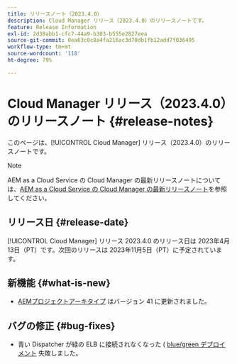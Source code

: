 ```yaml
---
title: リリースノート（2023.4.0）
description: Cloud Manager リリース（2023.4.0）のリリースノートです。
feature: Release Information
exl-id: 2d38abb1-cfc7-44a9-b303-b555e2827eea
source-git-commit: 0ea63c0c8a4fa216ac3d70db1fb12add7f036495
workflow-type: tm+mt
source-wordcount: '118'
ht-degree: 79%

---
```



# Cloud Manager リリース（2023.4.0）のリリースノート {#release-notes}

このページは、[!UICONTROL Cloud Manager] リリース（2023.4.0）のリリースノートです。

>[!NOTE]
>
>AEM as a Cloud Service の Cloud Manager の最新リリースノートについては、[AEM as a Cloud Service の Cloud Manager の最新リリースノート](https://experienceleague.adobe.com/docs/experience-manager-cloud-service/content/implementing/using-cloud-manager/release-notes-cloud-manager/release-notes-cm-current.html?lang=ja)を参照してください。

## リリース日 {#release-date}

[!UICONTROL Cloud Manager] リリース 2023.4.0 のリリース日は 2023年4月13日（PT）です。次回のリリースは 2023年11月5日（PT）に予定されています。

## 新機能 {#what-is-new}

* [AEMプロジェクトアーキタイプ](https://experienceleague.adobe.com/docs/experience-manager-core-components/using/developing/archetype/overview.html?lang=ja) はバージョン 41 に更新されました。

## バグの修正 {#bug-fixes}

* 青い Dispatcher が緑の ELB に接続されなくなった ( [blue/green デプロイメント](/help/introduction.md#blue-green) 失敗しました。
